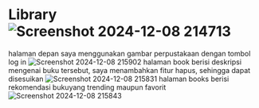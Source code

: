 # Library![Screenshot 2024-12-08 214713](https://github.com/user-attachments/assets/762fa595-ce8c-4e56-9173-9e03b0364c47)
halaman depan saya menggunakan gambar perpustakaan dengan tombol log in
![Screenshot 2024-12-08 215902](https://github.com/user-attachments/assets/7e585d59-4ad1-4e8a-a602-69aa5f255f7e)
halaman book berisi deskripsi mengenai buku tersebut, saya menambahkan fitur hapus, sehingga dapat disesuikan
![Screenshot 2024-12-08 215831](https://github.com/user-attachments/assets/b0feac9f-5374-4a1c-9589-044992b4c3a6)
halaman books berisi rekomendasi bukuyang trending maupun favorit
![Screenshot 2024-12-08 215843](https://github.com/user-attachments/assets/465cd5bc-fd24-48dd-9b03-c99fcbb5d024)
